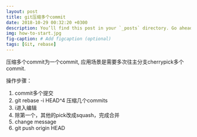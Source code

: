 ```yaml
---
layout: post
title: git压缩多个commit
date: 2018-10-29 00:32:20 +0300
description: You’ll find this post in your `_posts` directory. Go ahead and edit it and re-build the site to see your changes. # Add post description (optional)
img: how-to-start.jpg
fig-caption: # Add figcaption (optional)
tags: [Git, rebase]
---
```


压缩多个commit为一个commit, 应用场景是需要多次往主分支cherrypick多个commit.

操作步骤：
1. commit多个提交
2. git rebase -i HEAD^4
   压缩几个commits
3. i进入编辑
4. 除第一个，其他的pick改成squash，完成合并
5. change message
6. git push origin HEAD

